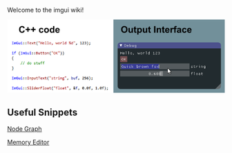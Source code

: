 Welcome to the imgui wiki!

![](/web/code_sample_01.png)


## Useful Snippets

[Node Graph](../node_graph_example)

[Memory Editor](../memory_editor_example)